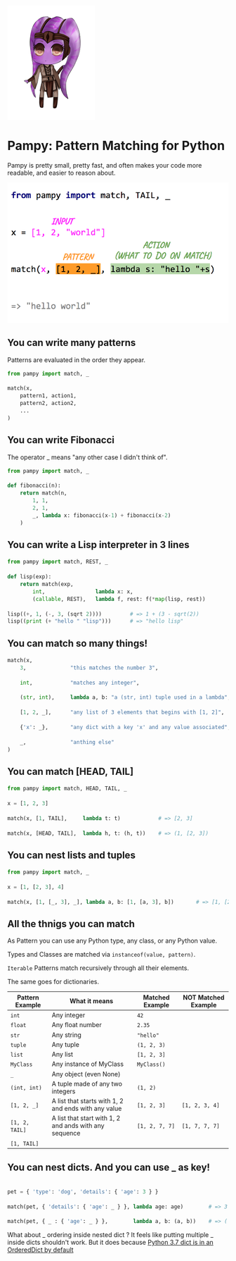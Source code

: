 ![Pampy logo](imgs/pampy.png "Pampy in Start Wars")

# Pampy: Pattern Matching for Python
Pampy is pretty small, pretty fast, and often makes your code more readable, and easier to reason about.

<kbd>
  <img src="imgs/slide1.png">
</kbd>

## You can write many patterns

Patterns are evaluated in the order they appear.

```python
from pampy import match, _

match(x,
    pattern1, action1,
    pattern2, action2,
    ...
)
```


## You can write Fibonacci
The operator _ means "any other case I didn't think of".

```python
from pampy import match, _

def fibonacci(n):
    return match(n,
        1, 1,
        2, 1,
        _, lambda x: fibonacci(x-1) + fibonacci(x-2)
    )
```

## You can write a Lisp interpreter in 3 lines

```python
from pampy import match, REST, _

def lisp(exp):
    return match(exp,
        int,                lambda x: x,
        (callable, REST),   lambda f, rest: f(*map(lisp, rest))

lisp((+, 1, (-, 3, (sqrt 2))))         # => 1 + (3 - sqrt(2))
lisp((print (+ "hello " "lisp")))      # => "hello lisp"

```

## You can match so many things!

```python
match(x,
    3,              "this matches the number 3",

    int,            "matches any integer",

    (str, int),     lambda a, b: "a (str, int) tuple used in a lambda",

    [1, 2, _],      "any list of 3 elements that begins with [1, 2]",

    {'x': _},       "any dict with a key 'x' and any value associated",

    _,              "anthing else"
)
```

## You can match [HEAD, TAIL]

```python
from pampy import match, HEAD, TAIL, _

x = [1, 2, 3]

match(x, [1, TAIL],     lambda t: t)            # => [2, 3]

match(x, [HEAD, TAIL],  lambda h, t: (h, t))    # => (1, [2, 3])

```

## You can nest lists and tuples

```python
from pampy import match, _

x = [1, [2, 3], 4]

match(x, [1, [_, 3], _], lambda a, b: [1, [a, 3], b])       # => [1, [2, 3], 4]
```

## All the thnigs you can match

As Pattern you can use any Python type, any class, or any Python value. 

Types and Classes are matched via `instanceof(value, pattern)`.

`Iterable` Patterns match recursively through all their elements. 

The same goes for dictionaries.

| Pattern Example | What it means | Matched Example | NOT Matched Example |
| --------------- | --------------| --------------- | ------------------- |
| `int` | Any integer | `42` |
| `float` | Any float number | `2.35` |
| `str` | Any string | `"hello"` |
| `tuple` | Any tuple | `(1, 2, 3)` |
| `list` | Any list | `[1, 2, 3]` |
| `MyClass` | Any instance of MyClass | `MyClass()` | 
| `_` | Any object (even None) | 
| `(int, int)` | A tuple made of any two integers | `(1, 2)` 
| `[1, 2, _]`  | A list that starts with 1, 2 and ends with any value | `[1, 2, 3]` | `[1, 2, 3, 4]` |
| `[1, 2, TAIL]` | A list that start with 1, 2 and ands with any sequence | `[1, 2, 7, 7]` | `[1, 7, 7, 7]` |
| `[1, TAIL]` | 


## You can nest dicts. And you can use _ as key!

```python

pet = { 'type': 'dog', 'details': { 'age': 3 } }

match(pet, { 'details': { 'age': _ } }, lambda age: age)        # => 3

match(pet, { _ : { 'age': _ } },        lambda a, b: (a, b))    # => ('details', 3)
```

What about _ ordering inside nested dict ?
It feels like putting multiple _ inside dicts shouldn't work.
But it does because
[Python 3.7 dict is in an OrderedDict by default](https://mail.python.org/pipermail/python-dev/2017-December/151283.html)


<!--
## You can go crazy, and implement match with match itself
...


## Install

It works for both python2 and python3. To install it:

```$ pip install pampy```

or
```$ pip3 install pampy```

or
```$ easy_install pampy```-->


